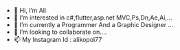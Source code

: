 - 👋 Hi, I’m Ali
- 👀 I’m interested in c#,flutter,asp.net MVC,Ps,Dn,Ae,Ai,...
- 🌱 I’m currently a Programmer And a Graphic Designer ...
- 💞️ I’m looking to collaborate on....
- 📫 My Instagram Id : alikopol77 


<!---
kopolart/kopolart is a ✨ special ✨ repository because its `README.md` (this file) appears on your GitHub profile.
You can click the Preview link to take a look at your changes.
--->
